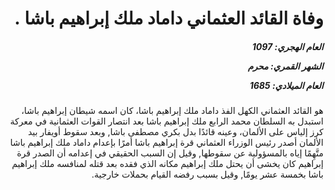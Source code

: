 <h1 dir="rtl">وفاة القائد العثماني داماد ملك إبراهيم باشا .</h1>

<h5 dir="rtl">العام الهجري:  1097

الشهر القمري: محرم

العام الميلادي: 1685</h5>

<p dir="rtl">هو القائد العثماني الكهل الفذ داماد ملك إبراهيم باشا، كان اسمه شيطان إبراهيم باشا، استبدل به السلطان محمد الرابع ملك إبراهيم باشا بعد انتصار القوات العثمانية في معركة كرز إلياس على الألمان، وعينه قائدًا بدل بكري مصطفى باشا, وبعد سقوط أويفار بيد الألمان أصدر رئيس الوزراء العثماني قرة إبراهيم باشا أمرًا بإعدام داماد ملك إبراهيم باشا متَّهِمًا إياه بالمسؤولية عن سقوطها, وقيل إن السبب الحقيقي في إعدامه أن الصدر قرة إبراهيم كان يخشى أن يحتل ملك إبراهيم مكانه الذي فقده بعد قتله لمنافسه ملك إبراهيم باشا بخمسة عشر يومًا, وقيل بسبب رفضه القيام بحملات خارجية.</p></br>

